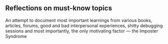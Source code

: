 ## Reflections on must-know topics
An attempt to document most important learnings from various books, articles, forums, good and bad interpersonal experiences, shitty debugging sessions and most importantly, the only motivating factor &mdash; the Imposter Syndrome